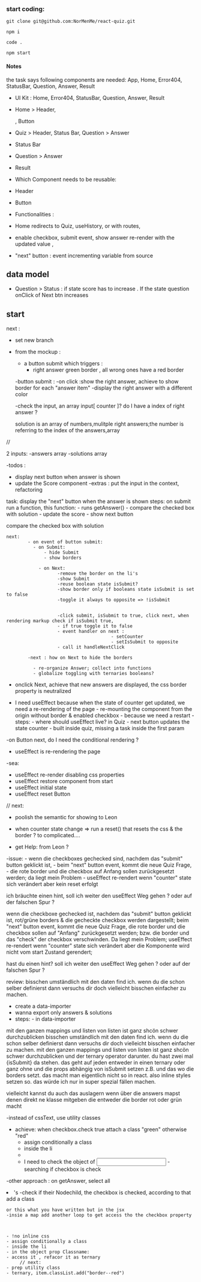 ### start coding:

```
git clone git@github.com:NorMenMe/react-quiz.git

npm i

code .

npm start

```



#### Notes

the task says following components are needed:
App, Home, Error404, StatusBar, Question, Answer, Result

- UI Kit :
  Home, Error404, StatusBar, Question, Answer, Result

- Home > Header, <p> , Button
- Quiz > Header, Status Bar, Question > Answer
- Status Bar
- Question > Answer
- Result

- Which Component needs to be reusable:

- Header
- Button

- Functionalities :

- Home redirects to Quiz, useHistory, or with routes,

- enable checkbox, submit event, show answer re-render with the updated value ,

- "next" button : event incrementing variable from source

## data model

- Question > Status : if state score has to increase . If the state question onClick of Next btn increases

## start

next :

- set new branch

- from the mockup :

  - a button submit which triggers :
    - right answer green border , all wrong ones have a red border

  -button submit :
  -on click :show the right answer, achieve to show border for each "answer item"
  -display the right answer with a different color

  -check the input, an array input[ counter ]? do I have a index of right answer ?

  solution is an array of numbers,mulitple right answers;the number is referring to the index of the answers,array

//

2 inputs:
-answers array
-solutions array

-todos :

- display next button when answer is shown
- update the Score component
  -extras : put the input in the context, refactoring

task: display the "next" button when the answer is shown
steps:
on submit run a function, this function: - runs getAnswer() - compare the checked box with solution - update the score - show next button

compare the checked box with solution

    next:
            - on event of button submit:
              - on Submit:
                  - hide Submit
                  - show borders

                - on Next:
                       -remove the border on the li's
                       -show Submit
                       -reuse boolean state isSubmit?
                       -show border only if booleans state isSubmit is set to false
                       -toggle it always to opposite => !isSubmit


                       -click submit, isSubmit to true, click next, when rendering markup check if isSubmit true,
                       - if true toggle it to false
                       - event handler on next :
                                           - setCounter
                                           - setIsSubmit to opposite
                       - call it handleNextClick

            -next : how on Next to hide the borders

              - re-organize Answer; collect into functions
              - globalize toggling with ternaries booleans?


- onclick Next, achieve that new answers are displayed, the css border property is neutralized



- I need useEffect because when the state of counter get updated, we need a re-rendering of the page
      - re-mounting the component from the origin without  border & enabled checkbox
      - because we need a restart
      - steps:
            - where should useEffect live? in Quiz
            - next button updates the state counter
            - built inside quiz, missing a task inside the first param

-on Button next, do I need the conditional rendering ?
- useEffect is re-rendering the page

-sea: 
- useEffect re-render disabling css properties
- useEffect restore component from start
- useEffect initial state
- useEffect reset Button

// next:

- poolish the semantic for showing to Leon

- when counter state change => run a reset() that resets the css & the border ? to complicated....
- get Help: from Leon  ?


-issue:
    - wenn die checkboxes gechecked sind, nachdem das "submit" button geklickt ist,
    - beim "next" button event, kommt die neue Quiz Frage,
    - die rote border und die checkbox auf Anfang sollen zurückgesetzt werden; da liegt mein Problem
    - useEffect re-rendert wenn "counter" state sich verändert aber kein reset erfolgt

ich bräuchte einen hint,
soll ich weiter den useEffect Weg gehen ? oder auf der falschen Spur ?


wenn die checkboxe gechecked ist, 
nachdem das "submit" button geklickt ist,
rot/grüne borders & die gecheckte checkbox werden dargestellt;
beim "next" button event, kommt die neue Quiz Frage,
die rote border und die checkbox sollen auf "Anfang" zurückgesetzt werden; 
bzw. die border  und das "check" der checkbox verschwinden. 
Da liegt mein Problem;
useEffect re-rendert wenn "counter" state sich verändert
aber die Komponente wird nicht vom start Zustand gerendert;

hast du einen hint?
soll ich weiter den useEffect Weg gehen ? oder auf der falschen Spur ?

review: 
bisschen umständlich mit den daten find ich. wenn du die schon selber definierst dann versuchs dir doch vielleicht bisschen einfacher zu machen.

  - create a data-importer
  - wanna export only answers & solutions 
  - steps:
        - in data-importer 



 mit den ganzen mappings und listen von listen ist ganz shcön schwer durchzublicken
bisschen umständlich mit den daten find ich. wenn du die schon selber definierst dann versuchs dir doch vielleicht bisschen einfacher zu machen. mit den ganzen mappings und listen von listen ist ganz shcön schwer durchzublicken
und der ternary operator darunter. du hast zwei mal {isSubmit} da stehen. das geht auf jeden entweder in einen ternary oder ganz ohne und die props abhängig von isSubmit setzen z.B.
und das wo die borders setzt. das macht man eigentlich nicht so in react. also inline styles setzen so. das würde ich nur in super spezial fällen machen. 

vielleicht kannst du auch das auslagern wenn über die answers mapst denen direkt ne klasse mitgeben die entweder die border rot oder grün macht


-instead of cssText, use utility classes
- achieve: when checkbox.check true attach a class "green" otherwise "red"
    - assign conditionally a class
    - inside the li 
    - 
    - I need to check the object of <input>
          - searching if checkbox is check



-other approach : 
    on getAnswer, select all <li> 's 
    -check if their Nodechild, the checkbox is checked, according to that add a class 


    or this what you have written but in the jsx
    -insie a map add another loop to get access tho the checkbox property 
    

    
    - !no inline css
    - assign conditionally a class
    - inside the li 
    - in the object prop Classname: 
    - access it , refacor it as ternary
         // next: 
    - prep utility class 
    - ternary, item.classList.add("border--red")